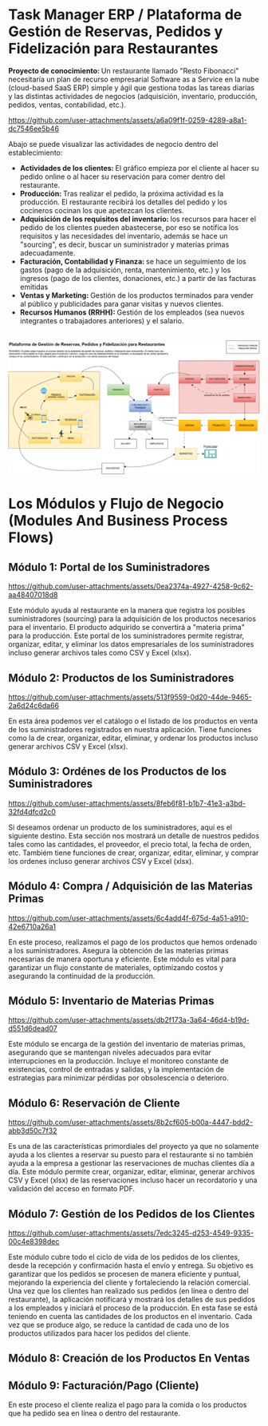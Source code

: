 # Task Manager ERP / Plataforma de Gestión de Reservas, Pedidos y Fidelización para Restaurantes

<b>Proyecto de conocimiento: </b> Un restaurante llamado "Resto Fibonacci" necesitaría un plan de recurso empresarial Software as a Service en la nube (cloud-based SaaS ERP) simple y ágil que gestiona todas las tareas diarias y las distintas actividades de negocios (adquisición, inventario, producción, pedidos, ventas, contabilidad, etc.).

https://github.com/user-attachments/assets/a6a09f1f-0259-4289-a8a1-dc7546ee5b46

Abajo se puede visualizar las actividades de negocio dentro del establecimiento: 
<ul>
  <li><b>Actividades de los clientes: </b>El gráfico empieza por el cliente al hacer su pedido online o al hacer su reservación para comer dentro del restaurante.</li>
  <li><b>Producción: </b>Tras realizar el pedido, la próxima actividad es la producción. El restaurante recibirá los detalles del pedido y los cocineros cocinan los que apetezcan los clientes.</li>
  <li><b>Adquisición de los requisitos del inventario: </b>los recursos para hacer el pedido de los clientes pueden abastecerse, por eso se notifica los requisitos y las necesidades del inventario, además se hace un "sourcing", es decir, buscar un suministrador y materias primas adecuadamente.</b></li>
  <li><b>Facturación, Contabilidad y Finanza: </b>se hace un seguimiento de los gastos (pago de la adquisición, renta, mantenimiento, etc.) y los ingresos (pago de los clientes, donaciones, etc.) a partir de las facturas emitidas </li>
  <li><b>Ventas y Marketing: </b> Gestión de los productos terminados para vender al público y publicidades para ganar visitas y nuevos clientes.</li>
  <li><b>Recursos Humanos (RRHH): </b> Gestión de los empleados (sea nuevos integrantes o trabajadores anteriores) y el salario.</li>
</ul>
<br>
<img src="./graph1.png" />

# Los Módulos y Flujo de Negocio (Modules And Business Process Flows) 
## Módulo 1: Portal de los Suministradores

https://github.com/user-attachments/assets/0ea2374a-4927-4258-9c62-aa48407018d8

Este módulo ayuda al restaurante en la manera que registra los posibles suministradores (sourcing) para la adquisición de los productos necesarios para el inventario. El producto adquirido se convertirá a "materia prima" para la producción. Este portal de los suministradores permite registrar, organizar, editar, y eliminar los datos empresariales de los suministradores incluso generar archivos tales como CSV y Excel (xlsx). 

## Módulo 2: Productos de los Suministradores 

https://github.com/user-attachments/assets/513f9559-0d20-44de-9465-2a6d24c6da66

En esta área podemos ver el catálogo o el listado de los productos en venta de los suministradores registrados en nuestra aplicación. Tiene funciones como la de crear, organizar, editar, eliminar, y ordenar los productos incluso generar archivos CSV y Excel (xlsx).  

## Módulo 3: Ordénes de los Productos de los Suministradores 

https://github.com/user-attachments/assets/8feb6f81-b1b7-41e3-a3bd-32fd4dfcd2c0

Si deseamos ordenar un producto de los suministradores, aquí es el siguiente destino. Esta sección nos mostrará un detalle de nuestros pedidos tales como las cantidades, el proveedor, el precio total, la fecha de orden, etc. Tambiém tiene funciones de crear, organizar, editar, eliminar, y comprar los ordenes incluso generar archivos CSV y Excel (xlsx).

## Módulo 4: Compra / Adquisición de las Materias Primas 

https://github.com/user-attachments/assets/6c4add4f-675d-4a51-a910-42e6710a26a1


En este proceso, realizamos el pago de los productos que hemos ordenado a los suministradores. Asegura la obtención de las materias primas necesarias de manera oportuna y eficiente. Este módulo es vital para garantizar un flujo constante de materiales, optimizando costos y asegurando la continuidad de la producción.

## Módulo 5: Inventario de Materias Primas 


https://github.com/user-attachments/assets/db2f173a-3a64-46d4-b19d-d551d6dead07


Este módulo se encarga de la gestión del inventario de materias primas, asegurando que se mantengan niveles adecuados para evitar interrupciones en la producción. Incluye el monitoreo constante de existencias, control de entradas y salidas, y la implementación de estrategias para minimizar pérdidas por obsolescencia o deterioro.

## Módulo 6: Reservación de Cliente



https://github.com/user-attachments/assets/8b2cf605-b00a-4447-bdd2-abb3d50c7f32



Es una de las características primordiales del proyecto ya que no solamente ayuda a los clientes a reservar su puesto para el restaurante si no también ayuda a la empresa a gestionar las reservaciones de muchas clientes día a día. Este módulo permite crear, organizar, editar, eliminar, generar archivos CSV y Excel (xlsx) de las reservaciones incluso hacer un recordatorio y una validación del acceso en formato PDF. 

## Módulo 7: Gestión de los Pedidos de los Clientes 



https://github.com/user-attachments/assets/7edc3245-d253-4549-9335-00c4e8398dec



Este módulo cubre todo el ciclo de vida de los pedidos de los clientes, desde la recepción y confirmación hasta el envío y entrega. Su objetivo es garantizar que los pedidos se procesen de manera eficiente y puntual, mejorando la experiencia del cliente y fortaleciendo la relación comercial. Una vez que los clientes han realizado sus pedidos (en línea o dentro del restaurante), la aplicación notificará y mostrará los detalles de sus pedidos a los empleados y iniciará el proceso de la producción. En esta fase se está teniendo en cuenta las cantidades de los productos en el inventario. Cada vez que se produce algo, se reduce la cantidad de cada uno de los productos utilizados para hacer los pedidos del cliente.  


## Módulo 8: Creación de los Productos En Ventas


## Módulo 9: Facturación/Pago (Cliente)

En este proceso el cliente realiza el pago para la comida o los productos que ha pedido sea en línea o dentro del restaurante. 
